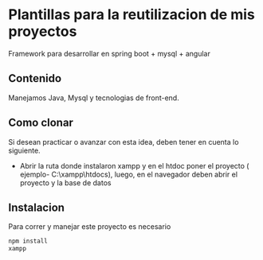 # Plantillas para la reutilizacion de mis proyectos
Framework para desarrollar en spring boot + mysql + angular 

## Contenido
Manejamos Java, Mysql y tecnologias de front-end.

## Como clonar
Si desean practicar o avanzar con esta idea, deben tener en cuenta lo siguiente.
* Abrir la ruta donde instalaron xampp y en el htdoc poner el proyecto ( ejemplo- C:\xampp\htdocs), luego, en el navegador deben abrir el proyecto y la base de datos

## Instalacion
Para correr y manejar este proyecto es necesario
```bash
npm install
xampp 
```

